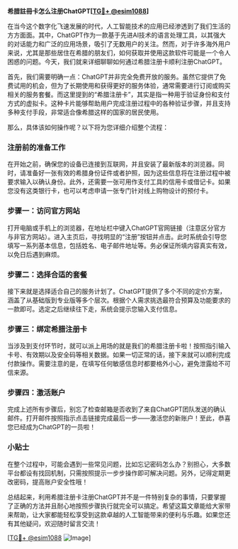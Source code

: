 **希腊註冊卡怎么注册ChatGPT[[TG💪+ @esim1088](https://t.me/s/esim1088)]**

在当今这个数字化飞速发展的时代，人工智能技术的应用已经渗透到了我们生活的方方面面。其中，ChatGPT作为一款基于先进AI技术的语言处理工具，以其强大的对话能力和广泛的应用场景，吸引了无数用户的关注。然而，对于许多海外用户来说，尤其是那些居住在希腊的朋友们，如何获取并使用这款软件可能是一个令人困惑的问题。今天，我们就来详细聊聊如何通过希腊注册卡顺利注册ChatGPT。

首先，我们需要明确一点：ChatGPT并非完全免费开放的服务。虽然它提供了免费试用的机会，但为了长期使用和获得更好的服务体验，通常需要进行订阅或购买相关的服务套餐。而这里提到的“希腊注册卡”，其实是指一种用于验证身份和支付方式的虚拟卡。这种卡片能够帮助用户完成注册过程中的各种验证步骤，并且支持多种支付手段，非常适合像希腊这样的国家的居民使用。

那么，具体该如何操作呢？以下将为您详细介绍整个流程：

### 注册前的准备工作

在开始之前，确保您的设备已连接到互联网，并且安装了最新版本的浏览器。同时，请准备好一张有效的希腊身份证件或者护照，因为这些信息将在注册过程中被要求输入以确认身份。此外，还需要一张可用作支付工具的信用卡或借记卡。如果您没有这类银行卡，也可以考虑申请一张专门针对线上购物设计的预付卡。

### 步骤一：访问官方网站

打开电脑或手机上的浏览器，在地址栏中键入ChatGPT官网链接（注意区分官方与非官方网站）。进入主页后，寻找明显的“注册”按钮并点击。此时系统会引导您填写一系列基本信息，包括姓名、电子邮件地址等。务必保证所填内容真实有效，以免日后遇到麻烦。

### 步骤二：选择合适的套餐

接下来就是选择适合自己的服务计划了。ChatGPT提供了多个不同的定价方案，涵盖了从基础版到专业版等多个层次。根据个人需求挑选最符合预算及功能要求的一款即可。选定之后继续往下走，系统会提示您输入支付信息。

### 步骤三：绑定希腊注册卡

当涉及到支付环节时，就可以派上用场的就是我们的希腊注册卡啦！按照指引输入卡号、有效期以及安全码等相关数据。如果一切正常的话，接下来就可以顺利完成付款操作。需要注意的是，在填写任何敏感信息时都要格外小心，避免泄露给不可信来源。

### 步骤四：激活账户

完成上述所有步骤后，别忘了检查邮箱是否收到了来自ChatGPT团队发送的确认邮件。打开邮件按照指示点击链接完成最后一步——激活您的新账户！至此，恭喜您已经成为ChatGPT的一员啦！

### 小贴士

在整个过程中，可能会遇到一些常见问题，比如忘记密码怎么办？别担心，大多数平台都设有找回机制，只需按照提示一步步操作即可解决问题。另外，记得定期更改密码，提高账户安全性哦！

总结起来，利用希腊注册卡注册ChatGPT并不是一件特别复杂的事情，只要掌握了正确的方法并且耐心地按照步骤执行就完全可以搞定。希望这篇文章能给大家带来帮助，让大家都能轻松享受到这款卓越的人工智能带来的便利与乐趣。如果您还有其他疑问，欢迎随时留言交流！

[[TG💪+ @esim1088](https://t.me/s/esim1088) ![Image](https://i.postimg.cc/4NQfJmqS/Snipaste-2025-05-13-00-14-12.png)]
